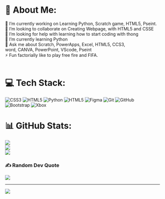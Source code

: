 # 💫 About Me: 
🔭 I’m currently working on Learning Python, Scratch game, HTML5, Pseint.<br>👯 I’m looking to collaborate on Creating Webpage, with HTML5 and CSSE<br>🤝 I’m looking for help with learning how to start coding with thong<br>🌱 I’m currently learning Python<br>💬 Ask me about Scratch, PowerApps, Excel, HTML5, CCS3,<br> word, CANVA, PowerPoint, VScode, Pseint<br>⚡ Fun factorially like to play free fire and FIFA.<br><br>


# 💻 Tech Stack:
![CSS3](https://img.shields.io/badge/css3-%231572B6.svg?style=for-the-badge&logo=css3&logoColor=white) ![HTML5](https://img.shields.io/badge/html5-%23E34F26.svg?style=for-the-badge&logo=html5&logoColor=white) ![Python](https://img.shields.io/badge/python-3670A0?style=for-the-badge&logo=python&logoColor=ffdd54) ![HTML5](https://img.shields.io/badge/html5-%23E34F26.svg?style=for-the-badge&logo=html5&logoColor=white) ![Figma](https://img.shields.io/badge/figma-%23F24E1E.svg?style=for-the-badge&logo=figma&logoColor=white) ![Git](https://img.shields.io/badge/git-%23F05033.svg?style=for-the-badge&logo=git&logoColor=white) ![GitHub](https://img.shields.io/badge/github-%23121011.svg?style=for-the-badge&logo=github&logoColor=white) ![Bootstrap](https://img.shields.io/badge/bootstrap-%238511FA.svg?style=for-the-badge&logo=bootstrap&logoColor=white) ![Xbox](https://img.shields.io/badge/xbox-%23107C10.svg?style=for-the-badge&logo=xbox&logoColor=white)
# 📊 GitHub Stats:
![](https://github-readme-stats.vercel.app/api?username=Neirelys29&theme=synthwave&hide_border=false&include_all_commits=false&count_private=false)<br/>
![](https://github-readme-streak-stats.herokuapp.com/?user=Neirelys29&theme=synthwave&hide_border=false)<br/>
![](https://github-readme-stats.vercel.app/api/top-langs/?username=Neirelys29&theme=synthwave&hide_border=false&include_all_commits=false&count_private=false&layout=compact)

### ✍️ Random Dev Quote
![](https://quotes-github-readme.vercel.app/api?type=horizontal&theme=radical)

---
[![](https://visitcount.itsvg.in/api?id=Neirelys29&icon=0&color=0)](https://visitcount.itsvg.in)

<!-- Proudly created with GPRM ( https://gprm.itsvg.in ) -->
